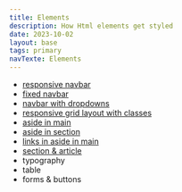 ```yaml
---
title: Elements
description: How Html elements get styled
date: 2023-10-02
layout: base
tags: primary
navTexte: Elements
---
```


<ul>
    <li><a href="/semantic/demo3/classless">responsive navbar</a></li>
    <li><a href="/semantic/demo3/bahunya">fixed navbar</a></li>
    <li><a href="/semantic/demo3/bahunya">navbar with dropdowns</a></li>
    <li><a href="/semantic/demo3/picnic">responsive grid layout with classes</a></li>
    <li><a href="/semantic/demo3/simple">aside in main</a></li>
    <li><a href="/semantic/demo3/simple">aside in section</a></li>
    <li><a href="/semantic/demo3/simple">links in aside in main</a></li>
    <li><a href="/semantic/demo3/simple">section & article</a></li>
    <li>typography</li>
    <li>table</li>
    <li>forms & buttons</li>
</ul>